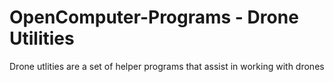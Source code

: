 # OpenComputer-Programs - Drone Utilities
Drone utlities are a set of helper programs that assist in working with drones